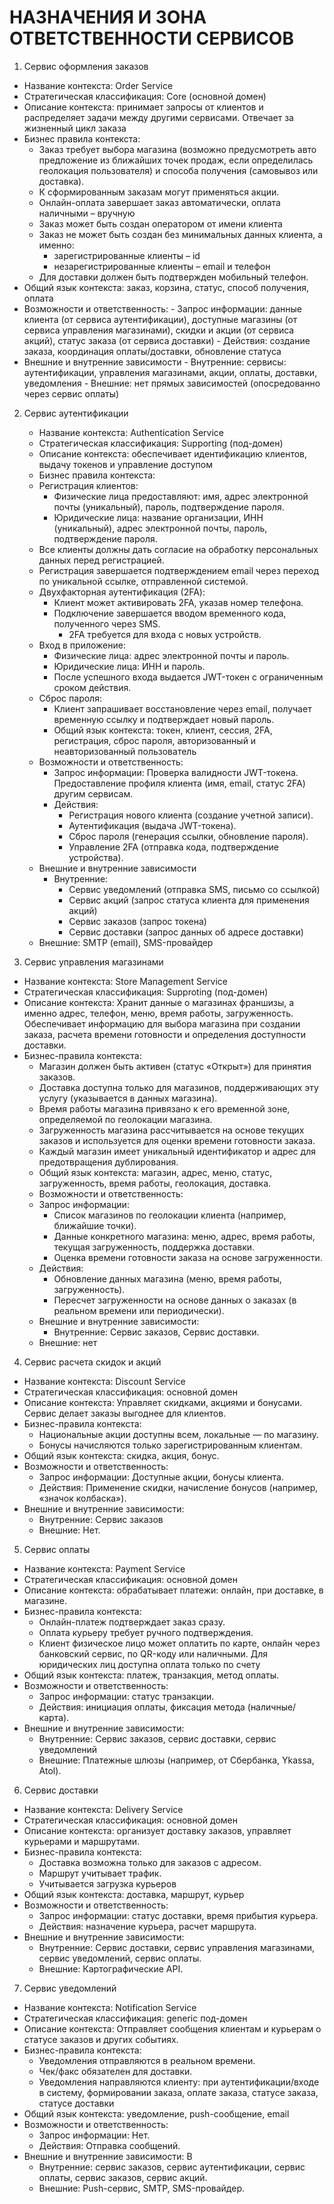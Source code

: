 # НАЗНАЧЕНИЯ И ЗОНА ОТВЕТСТВЕННОСТИ СЕРВИСОВ

1. Сервис оформления заказов
  - Название контекста: Order Service
  - Стратегическая классификация: Core (основной домен)
  - Описание контекста: принимает запросы от клиентов и распределяет задачи между другими сервисами. Отвечает за жизненный цикл заказа
  - Бизнес правила контекста: 
      - Заказ требует выбора магазина (возможно предусмотреть авто предложение из ближайших точек продаж, если определилась геолокация пользователя) и способа получения (самовывоз или доставка).
      - К сформированным заказам могут применяться акции.
      - Онлайн-оплата завершает заказ автоматически, оплата наличными – вручную
      - Заказ может быть создан оператором от имени клиента
      - Заказ не может быть создан без минимальных данных клиента, а именно:
        - зарегистрированные клиенты – id
        - незарегистрированные клиенты – email и телефон
      - Для доставки должен быть подтвержден мобильный телефон.
  - Общий язык контекста: заказ, корзина, статус, способ получения, оплата
  - Возможности и ответственность:
	    - Запрос информации: данные клиента (от сервиса аутентификации), доступные магазины (от сервиса управления магазинами), скидки и акции (от сервиса акций), статус заказа (от сервиса доставки)
	    - Действия: создание заказа, координация оплаты/доставки, обновление статуса
  - Внешние и внутренние зависимости
	    - Внутренние: сервисы: аутентификации,  управления магазинами, акции, оплаты,  доставки, уведомления
	    - Внешние: нет прямых зависимостей (опосредованно через сервис оплаты)

2. Сервис аутентификации
   - Название контекста: Authentication Service
   - Стратегическая классификация: Supporting (под-домен)
   - Описание контекста: обеспечивает идентификацию клиентов, выдачу токенов и управление доступом
   - Бизнес правила контекста:
   	- Регистрация клиентов:
   		- Физические лица предоставляют: имя, адрес электронной почты (уникальный), пароль, подтверждение пароля.
  		- Юридические лица: название организации, ИНН (уникальный), адрес электронной почты, пароль, подтверждение пароля.  
	- Все клиенты должны дать согласие на обработку персональных данных перед регистрацией.  
	- Регистрация завершается подтверждением email через переход по уникальной ссылке, отправленной системой.
	- Двухфакторная аутентификация (2FA):
 		- Клиент может активировать 2FA, указав номер телефона.
   		- Подключение завершается вводом временного кода, полученного через SMS.
     		- 2FA требуется для входа с новых устройств.
	- Вход в приложение:  
		- Физические лица: адрес электронной почты и пароль.  
		- Юридические лица: ИНН и пароль.  
		- После успешного входа выдается JWT-токен с ограниченным сроком действия.
	- Сброс пароля: 
		- Клиент запрашивает восстановление через email, получает временную ссылку и подтверждает новый пароль.
		- Общий язык контекста: токен, клиент, сессия, 2FA, регистрация,  сброс пароля, авторизованный и неавторизованный пользователь
	- Возможности и ответственность:
		- Запрос информации: Проверка валидности JWT-токена. Предоставление профиля клиента (имя, email, статус 2FA) другим сервисам.
		- Действия:  
			- Регистрация нового клиента (создание учетной записи).  
			- Аутентификация (выдача JWT-токена).
			- Сброс пароля (генерация ссылки, обновление пароля).  
			- Управление 2FA (отправка кода, подтверждение устройства).
	- Внешние и внутренние зависимости
		- Внутренние: 
			- Сервис уведомлений (отправка SMS, письмо со ссылкой)
			- Сервис акций (запрос статуса клиента для применения акций)
			- Сервис заказов (запрос токена)
			- Сервис доставки (запрос данных об адресе доставки)
	- Внешние: SMTP (email), SMS-провайдер

3. Сервис управления магазинами
 - Название контекста: Store Management Service
 - Стратегическая классификация: Supproting (под-домен)
 - Описание контекста: Хранит данные о магазинах франшизы, а именно адрес, телефон, меню, время работы, загруженность. Обеспечивает информацию для выбора магазина при создании заказа, расчета времени готовности и определения доступности доставки.
 - Бизнес-правила контекста:  
	- Магазин должен быть активен (статус «Открыт») для принятия заказов.  
	- Доставка доступна только для магазинов, поддерживающих эту услугу (указывается в данных магазина).  
	- Время работы магазина привязано к его временной зоне, определяемой по геолокации магазина.  
	- Загруженность магазина рассчитывается на основе текущих заказов и используется для оценки времени готовности заказа.  
	- Каждый магазин имеет уникальный идентификатор и адрес для предотвращения дублирования.
   - Общий язык контекста: магазин, адрес, меню, статус, загруженность, время работы, геолокация, доставка.
   - Возможности и ответственность:
   	- Запрос информации: 
		- Список магазинов по геолокации клиента (например, ближайшие точки).  
		- Данные конкретного магазина: меню, адрес, время работы, текущая загруженность, поддержка доставки.
		- Оценка времени готовности заказа на основе загруженности.
   	- Действия: 
		- Обновление данных магазина (меню, время работы, загруженность).
		- Пересчет загруженности на основе данных о заказах (в реальном времени или периодически).
   - Внешние и внутренние зависимости:
     	- Внутренние: Сервис заказов, Сервис доставки.  
	- Внешние: нет

4. Сервис расчета скидок и акций
 - Название контекста: Discount Service
 - Стратегическая классификация: основной домен
 - Описание контекста: Управляет скидками, акциями и бонусами. Сервис делает заказы выгоднее для клиентов.
 - Бизнес-правила контекста:  
	- Национальные акции доступны всем, локальные — по магазину.  
	- Бонусы начисляются только зарегистрированным клиентам.
 - Общий язык контекста: скидка, акция, бонус.
 - Возможности и ответственность:
	- Запрос информации: Доступные акции, бонусы клиента.  
	- Действия: Применение скидки, начисление бонусов (например, «значок колбаска»).
 - Внешние и внутренние зависимости:
	- Внутренние: Сервис заказов
	- Внешние: Нет.
   
5. Сервис оплаты
 - Название контекста: Payment Service
 - Стратегическая классификация: основной домен
 - Описание контекста: обрабатывает платежи: онлайн, при доставке, в магазине. 
 - Бизнес-правила контекста:  
	- Онлайн-платеж подтверждает заказ сразу.  
	- Оплата курьеру требует ручного подтверждения.
	- Клиент физическое лицо может оплатить по карте, онлайн через банковский сервис, по QR-коду или наличными. Для юридических лиц доступна оплата только по счету
 - Общий язык контекста: платеж, транзакция, метод оплаты.
 - Возможности и ответственность:
	 - Запрос информации: статус транзакции.  
	 - Действия: инициация оплаты, фиксация метода (наличные/карта).
 - Внешние и внутренние зависимости:
	- Внутренние: Сервис заказов, сервис доставки, сервис уведомлений  
	- Внешние: Платежные шлюзы (например, от Сбербанка, Ykassa, Atol).
   
6. Сервис доставки
 - Название контекста: Delivery Service
 - Стратегическая классификация: основной домен
 - Описание контекста: организует доставку заказов, управляет курьерами и маршрутами. 
 - Бизнес-правила контекста:  
	- Доставка возможна только для заказов с адресом.  
	- Маршрут учитывает трафик.
	- Учитывается загрузка курьеров
 - Общий язык контекста: доставка, маршрут, курьер
 - Возможности и ответственность:
	 - Запрос информации: статус доставки, время прибытия курьера.  
	 - Действия: назначение курьера, расчет маршрута.
 - Внешние и внутренние зависимости:
	- Внутренние: Сервис доставки, сервис управления магазинами, сервис уведомлений, сервис оплаты.  
	- Внешние: Картографические API.

7. Сервис уведомлений
 - Название контекста: Notification Service
 - Стратегическая классификация: generic под-домен
 - Описание контекста: Отправляет сообщения клиентам и курьерам о статусе заказов и других событиях. 
 - Бизнес-правила контекста:  
	- Уведомления отправляются в реальном времени.  
	- Чек/факс обязателен для доставки.
	- Уведомления направляются клиенту: при аутентификации/входе в систему, формировании заказа, оплате заказа, статусе заказа, статусе доставки
 - Общий язык контекста: уведомление, push-сообщение, email
 - Возможности и ответственность:
 	- Запрос информации: Нет.  
 	- Действия: Отправка сообщений.
 - Внешние и внутренние зависимости: В
	- Внутренние: сервис заказов, сервис аутентификации, сервис оплаты, сервис заказов, сервис акций.  
	- Внешние: Push-сервис, SMTP, SMS-провайдер.

